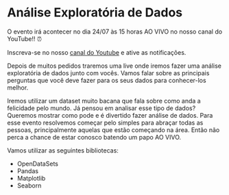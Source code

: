 # Análise Exploratória de Dados

O evento irá acontecer no dia 24/07 às 15 horas AO VIVO no nosso canal do YouTube!! ⏰

Inscreva-se no nosso [canal do Youtube](https://bit.ly/ai-inclusive-youtube) e ative as notificações.

Depois de muitos pedidos traremos uma live onde iremos fazer uma análise exploratória de dados junto com vocês. Vamos falar sobre as principais perguntas que você deve fazer para os seus dados para conhecer-los melhor.

Iremos utilizar um dataset muito bacana que fala sobre como anda a felicidade pelo mundo. Já pensou em analisar esse tipo de dados? Queremos mostrar como pode e é divertido fazer análise de dados. 
Para esse evento resolvemos começar pelo simples para abraçar todas as pessoas, principalmente aquelas que estão começando na área. Então não perca a chance de estar conosco batendo um papo AO VIVO.

Vamos utilizar as seguintes bibliotecas:

- OpenDataSets
- Pandas
- Matplotlib
- Seaborn


<!-- Link da apresentação [em construção]: https://www.canva.com/design/DAEdLoLdWT8/share/preview?token=kJFBi4xrATAplF4FUR1kzA&role=EDITOR&utm_content=DAEdLoLdWT8&utm_campaign=designshare&utm_medium=link&utm_source=sharebutton

Link uteis:

https://www.kaggle.com/ajaypalsinghlo/world-happiness-report-2021

https://www.kaggle.com/unsdsn/world-happiness

https://worldhappiness.report/ed/2021/
https://towardsdatascience.com/save-hours-of-work-doing-a-complete-eda-with-a-few-lines-of-code-45de2e60f257
https://colab.research.google.com/drive/1t6HbhFFxkMkPkOTYj3mMUL8kipJ92IJi?usp=sharing
https://towardsdatascience.com/get-interactive-plots-directly-with-pandas-13a311ebf426?source=bookmarks---------2----------------------------



Link do notebook [esse link não será compartilhado no evento]: https://colab.research.google.com/drive/1t6HbhFFxkMkPkOTYj3mMUL8kipJ92IJi-->
